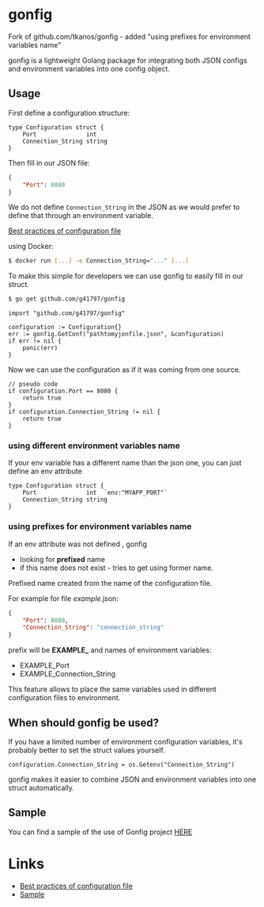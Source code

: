 # gonfig

Fork of github.com/tkanos/gonfig - added "using prefixes for environment variables name"

gonfig is a lightweight Golang package for integrating both JSON configs and environment variables into one config object.

## Usage

First define a configuration structure:

```golang
type Configuration struct {
	Port              int
	Connection_String string
}
```

Then fill in our JSON file:

```json
{
	"Port": 8080
}
```

We do not define `Connection_String` in the JSON as we would prefer to define that through an environment variable.

[Best practices of configuration file](https://medium.com/@tkanos/best-practices-for-configuration-file-in-your-code-2d6add3f4b86#.dze386j1t)

using Docker:
```bash
$ docker run [...] -e Connection_String="..." [...]
```

To make this simple for developers we can use gonfig to easily fill in our struct.

```bash
$ go get github.com/g41797/gonfig
```

```golang
import "github.com/g41797/gonfig"

configuration := Configuration{}
err := gonfig.GetConf("pathtomyjonfile.json", &configuration)
if err != nil {
	panic(err)
}
```

Now we can use the configuration as if it was coming from one source.

```golang
// pseudo code
if configuration.Port == 8080 {
	return true
}
if configuration.Connection_String != nil {
	return true
}
```

### using different environment variables name

If your env variable has a different name than the json one, you can just define an env attribute

```golang
type Configuration struct {
	Port              int  `env:"MYAPP_PORT"`
	Connection_String string
}
```

### using prefixes for environment variables name

If an env attribute was not defined , gonfig 
- looking for **prefixed** name
- if this name does not exist - tries to get using former name.

Prefixed name created from the name of the configuration file.

For example for file *example*.json:
```json
{
	"Port": 8080,
    "Connection_String": "connection_string"
}
```
prefix will be **EXAMPLE_** and names of environment variables:
- EXAMPLE_Port
- EXAMPLE_Connection_String

This feature allows to place the same variables used in different configuration files to environment.

## When should gonfig be used?

If you have a limited number of environment configuration variables, it's probably better to set the struct values yourself.

```golang
configuration.Connection_String = os.Getenv("Connection_String")
```

gonfig makes it easier to combine JSON and environment variables into one struct automatically.

## Sample

You can find a sample of the use of Gonfig project [HERE](https://github.com/tkanos/gonfig-sample)


# Links
- [Best practices of configuration file](https://medium.com/@tkanos/best-practices-for-configuration-file-in-your-code-2d6add3f4b86#.dze386j1t)
- [Sample](https://github.com/g41797/gonfig-sample)
